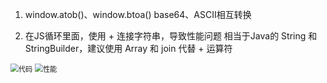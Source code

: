 1. window.atob()、window.btoa() 
	base64、ASCII相互转换
	
2. 在JS循环里面，使用 + 连接字符串，导致性能问题
	相当于Java的 String 和 StringBuilder，建议使用 Array 和 join 代替 + 运算符
<img src="https://wx1.sinaimg.cn/mw1024/66fd066bly1gohqyi0w7gj21xq1564bz.jpg" alt="代码" style="zoom:80%;" />
<img src="https://wx1.sinaimg.cn/mw1024/66fd066bly1gohqypp772j22161oqnfz.jpg" alt="性能" style="zoom:80%;" />
